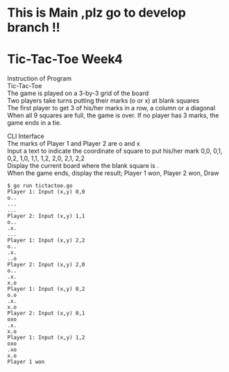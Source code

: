 # This is Main ,plz go to develop branch !!
# Tic-Tac-Toe Week4

Instruction of Program  
Tic-Tac-Toe   
The game is played on a 3-by-3 grid of the board   
Two players take turns putting their marks (o or x) at blank squares  
The first player to get 3 of his/her marks in a row, a column or a diagonal   
When all 9 squares are full, the game is over. If no player has 3 marks, the game ends in a tie.   
    
    
    
CLI Interface  
The marks of Player 1 and Player 2 are o and x   
Input a text to indicate the coordinate of square to put his/her mark 0,0, 0,1, 0,2, 1,0, 1,1, 1,2, 2,0, 2,1, 2,2    
Display the current board where the blank square is .   
When the game ends, display the result; Player 1 won, Player 2 won, Draw    



```
$ go run tictactoe.go 
Player 1: Input (x,y) 0,0
o..
...
...
Player 2: Input (x,y) 1,1
o..
.x.
...
Player 1: Input (x,y) 2,2
o..
.x.
..o
Player 2: Input (x,y) 2,0
o..
.x.
x.o
Player 1: Input (x,y) 0,2
o.o
.x.
x.o
Player 2: Input (x,y) 0,1
oxo
.x.
x.o
Player 1: Input (x,y) 1,2
oxo
.xo
x.o
Player 1 won
